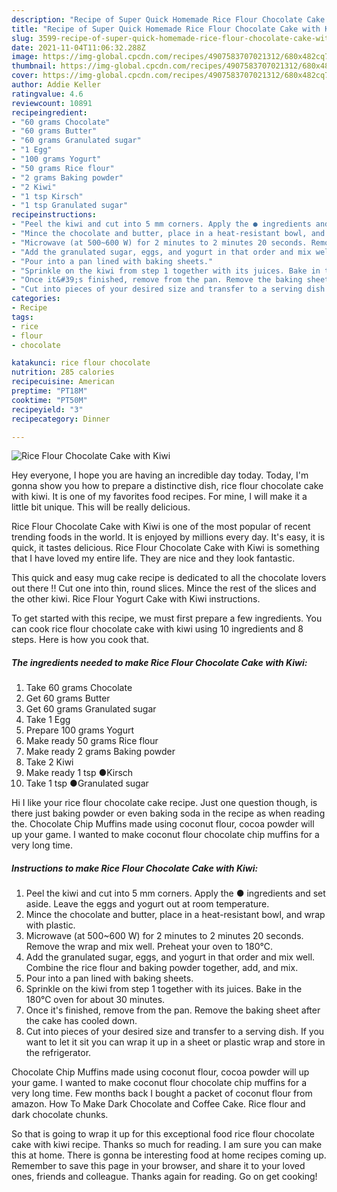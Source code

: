 ```yaml
---
description: "Recipe of Super Quick Homemade Rice Flour Chocolate Cake with Kiwi"
title: "Recipe of Super Quick Homemade Rice Flour Chocolate Cake with Kiwi"
slug: 3599-recipe-of-super-quick-homemade-rice-flour-chocolate-cake-with-kiwi
date: 2021-11-04T11:06:32.288Z
image: https://img-global.cpcdn.com/recipes/4907583707021312/680x482cq70/rice-flour-chocolate-cake-with-kiwi-recipe-main-photo.jpg
thumbnail: https://img-global.cpcdn.com/recipes/4907583707021312/680x482cq70/rice-flour-chocolate-cake-with-kiwi-recipe-main-photo.jpg
cover: https://img-global.cpcdn.com/recipes/4907583707021312/680x482cq70/rice-flour-chocolate-cake-with-kiwi-recipe-main-photo.jpg
author: Addie Keller
ratingvalue: 4.6
reviewcount: 10891
recipeingredient:
- "60 grams Chocolate"
- "60 grams Butter"
- "60 grams Granulated sugar"
- "1 Egg"
- "100 grams Yogurt"
- "50 grams Rice flour"
- "2 grams Baking powder"
- "2 Kiwi"
- "1 tsp Kirsch"
- "1 tsp Granulated sugar"
recipeinstructions:
- "Peel the kiwi and cut into 5 mm corners. Apply the ● ingredients and set aside. Leave the eggs and yogurt out at room temperature."
- "Mince the chocolate and butter, place in a heat-resistant bowl, and wrap with plastic."
- "Microwave (at 500~600 W) for 2 minutes to 2 minutes 20 seconds. Remove the wrap and mix well. Preheat your oven to 180℃."
- "Add the granulated sugar, eggs, and yogurt in that order and mix well. Combine the rice flour and baking powder together, add, and mix."
- "Pour into a pan lined with baking sheets."
- "Sprinkle on the kiwi from step 1 together with its juices. Bake in the 180℃ oven for about 30 minutes."
- "Once it&#39;s finished, remove from the pan. Remove the baking sheet after the cake has cooled down."
- "Cut into pieces of your desired size and transfer to a serving dish. If you want to let it sit you can wrap it up in a sheet or plastic wrap and store in the refrigerator."
categories:
- Recipe
tags:
- rice
- flour
- chocolate

katakunci: rice flour chocolate 
nutrition: 285 calories
recipecuisine: American
preptime: "PT18M"
cooktime: "PT50M"
recipeyield: "3"
recipecategory: Dinner

---
```



![Rice Flour Chocolate Cake with Kiwi](https://img-global.cpcdn.com/recipes/4907583707021312/680x482cq70/rice-flour-chocolate-cake-with-kiwi-recipe-main-photo.jpg)

Hey everyone, I hope you are having an incredible day today. Today, I'm gonna show you how to prepare a distinctive dish, rice flour chocolate cake with kiwi. It is one of my favorites food recipes. For mine, I will make it a little bit unique. This will be really delicious.

Rice Flour Chocolate Cake with Kiwi is one of the most popular of recent trending foods in the world. It is enjoyed by millions every day. It's easy, it is quick, it tastes delicious. Rice Flour Chocolate Cake with Kiwi is something that I have loved my entire life. They are nice and they look fantastic.

This quick and easy mug cake recipe is dedicated to all the chocolate lovers out there !! Cut one into thin, round slices. Mince the rest of the slices and the other kiwi. Rice Flour Yogurt Cake with Kiwi instructions.


To get started with this recipe, we must first prepare a few ingredients. You can cook rice flour chocolate cake with kiwi using 10 ingredients and 8 steps. Here is how you cook that.

<!--inarticleads1-->

##### The ingredients needed to make Rice Flour Chocolate Cake with Kiwi:

1. Take 60 grams Chocolate
1. Get 60 grams Butter
1. Get 60 grams Granulated sugar
1. Take 1 Egg
1. Prepare 100 grams Yogurt
1. Make ready 50 grams Rice flour
1. Make ready 2 grams Baking powder
1. Take 2 Kiwi
1. Make ready 1 tsp ●Kirsch
1. Take 1 tsp ●Granulated sugar


Hi I like your rice flour chocolate cake recipe. Just one question though, is there just baking powder or even baking soda in the recipe as when reading the. Chocolate Chip Muffins made using coconut flour, cocoa powder will up your game. I wanted to make coconut flour chocolate chip muffins for a very long time. 

<!--inarticleads2-->

##### Instructions to make Rice Flour Chocolate Cake with Kiwi:

1. Peel the kiwi and cut into 5 mm corners. Apply the ● ingredients and set aside. Leave the eggs and yogurt out at room temperature.
1. Mince the chocolate and butter, place in a heat-resistant bowl, and wrap with plastic.
1. Microwave (at 500~600 W) for 2 minutes to 2 minutes 20 seconds. Remove the wrap and mix well. Preheat your oven to 180℃.
1. Add the granulated sugar, eggs, and yogurt in that order and mix well. Combine the rice flour and baking powder together, add, and mix.
1. Pour into a pan lined with baking sheets.
1. Sprinkle on the kiwi from step 1 together with its juices. Bake in the 180℃ oven for about 30 minutes.
1. Once it&#39;s finished, remove from the pan. Remove the baking sheet after the cake has cooled down.
1. Cut into pieces of your desired size and transfer to a serving dish. If you want to let it sit you can wrap it up in a sheet or plastic wrap and store in the refrigerator.


Chocolate Chip Muffins made using coconut flour, cocoa powder will up your game. I wanted to make coconut flour chocolate chip muffins for a very long time. Few months back I bought a packet of coconut flour from amazon. How To Make Dark Chocolate and Coffee Cake. Rice flour and dark chocolate chunks. 

So that is going to wrap it up for this exceptional food rice flour chocolate cake with kiwi recipe. Thanks so much for reading. I am sure you can make this at home. There is gonna be interesting food at home recipes coming up. Remember to save this page in your browser, and share it to your loved ones, friends and colleague. Thanks again for reading. Go on get cooking!
